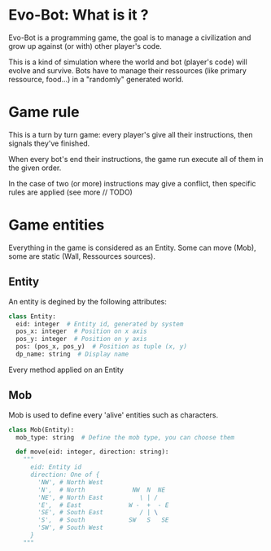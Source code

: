 # Evo-Bot: What is it ?

Evo-Bot is a programming game, the goal is to manage a civilization and grow up against (or with) other player's code.

This is a kind of simulation where the world and bot (player's code) will evolve and survive. Bots have to manage their ressources (like primary ressource, food...) in a "randomly" generated world.

# Game rule

This is a turn by turn game: every player's give all their instructions, then signals they've finished.

When every bot's end their instructions, the game run execute all of them in the given order.

In the case of two (or more) instructions may give a conflict, then specific rules are applied (see more // TODO)

# Game entities

Everything in the game is considered as an Entity. Some can move (Mob), some are static (Wall, Ressources sources).

## Entity

An entity is degined by the following attributes:

```python
class Entity:
  eid: integer  # Entity id, generated by system
  pos_x: integer  # Position on x axis
  pos_y: integer  # Position on y axis
  pos: (pos_x, pos_y)  # Position as tuple (x, y)
  dp_name: string  # Display name
```

Every method applied on an Entity

## Mob

Mob is used to define every 'alive' entities such as characters.

```python
class Mob(Entity):
  mob_type: string  # Define the mob type, you can choose them

  def move(eid: integer, direction: string):
    """
      eid: Entity id
      direction: One of {
        'NW', # North West
        'N',  # North             NW  N  NE
        'NE', # North East          \ | /
        'E',  # East             W -  +  - E
        'SE', # South East          / | \
        'S',  # South            SW   S   SE
        'SW', # South West
      }
    """
```
